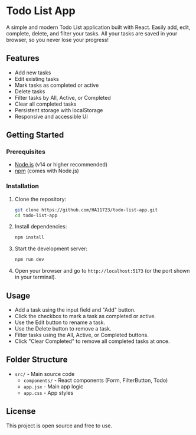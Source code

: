 # Todo List App

A simple and modern Todo List application built with React. Easily add, edit, complete, delete, and filter your tasks. All your tasks are saved in your browser, so you never lose your progress!

## Features

- Add new tasks
- Edit existing tasks
- Mark tasks as completed or active
- Delete tasks
- Filter tasks by All, Active, or Completed
- Clear all completed tasks
- Persistent storage with localStorage
- Responsive and accessible UI

## Getting Started

### Prerequisites

- [Node.js](https://nodejs.org/) (v14 or higher recommended)
- [npm](https://www.npmjs.com/) (comes with Node.js)

### Installation

1. Clone the repository:
   ```bash
   git clone https://github.com/HA11723/todo-list-app.git
   cd todo-list-app
   ```
2. Install dependencies:
   ```bash
   npm install
   ```
3. Start the development server:
   ```bash
   npm run dev
   ```
4. Open your browser and go to `http://localhost:5173` (or the port shown in your terminal).

## Usage

- Add a task using the input field and "Add" button.
- Click the checkbox to mark a task as completed or active.
- Use the Edit button to rename a task.
- Use the Delete button to remove a task.
- Filter tasks using the All, Active, or Completed buttons.
- Click "Clear Completed" to remove all completed tasks at once.

## Folder Structure

- `src/` - Main source code
  - `components/` - React components (Form, FilterButton, Todo)
  - `app.jsx` - Main app logic
  - `app.css` - App styles

## License

This project is open source and free to use.
